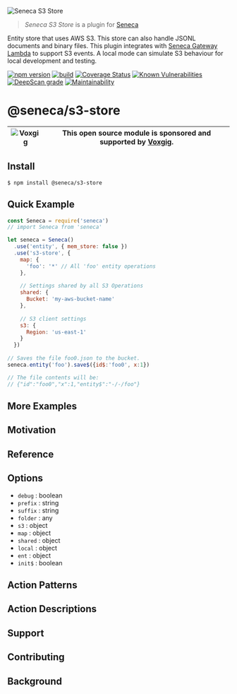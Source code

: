 ![Seneca S3 Store](http://senecajs.org/files/assets/seneca-logo.png)

> _Seneca S3 Store_ is a plugin for [Seneca](http://senecajs.org)


Entity store that uses AWS S3. This store can also handle JSONL documents and binary files.
This plugin integrates with 
[Seneca Gateway Lambda](https://github.com/senecajs/seneca-gateway-lambda) to support S3 events.
A local mode can simulate S3 behaviour for local development and testing.


[![npm version](https://img.shields.io/npm/v/@seneca/s3-store.svg)](https://npmjs.com/package/@seneca/s3-store)
[![build](https://github.com/senecajs/seneca-s3-store/actions/workflows/build.yml/badge.svg)](https://github.com/senecajs/seneca-s3-store/actions/workflows/build.yml)
[![Coverage Status](https://coveralls.io/repos/github/senecajs/seneca-s3-store/badge.svg?branch=main)](https://coveralls.io/github/senecajs/seneca-s3-store?branch=main)
[![Known Vulnerabilities](https://snyk.io/test/github/senecajs/seneca-s3-store/badge.svg)](https://snyk.io/test/github/senecajs/seneca-s3-store)
[![DeepScan grade](https://deepscan.io/api/teams/5016/projects/19453/branches/505563/badge/grade.svg)](https://deepscan.io/dashboard#view=project&tid=5016&pid=19453&bid=505563)
[![Maintainability](https://api.codeclimate.com/v1/badges/9d54b38a991fe7b92a43/maintainability)](https://codeclimate.com/github/senecajs/seneca-s3-store/maintainability)

# @seneca/s3-store

| ![Voxgig](https://www.voxgig.com/res/img/vgt01r.png) | This open source module is sponsored and supported by [Voxgig](https://www.voxgig.com). |
| ---------------------------------------------------- | --------------------------------------------------------------------------------------- |


## Install

```
$ npm install @seneca/s3-store
```


## Quick Example

```js
const Seneca = require('seneca')
// import Seneca from 'seneca'

let seneca = Seneca()
  .use('entity', { mem_store: false })
  .use('s3-store', {
    map: {
      'foo': '*' // All 'foo' entity operations
    },
    
    // Settings shared by all S3 Operations
    shared: {
      Bucket: 'my-aws-bucket-name'
    },
    
    // S3 client settings
    s3: {
      Region: 'us-east-1'
    }
  })
  
// Saves the file foo0.json to the bucket.
seneca.entity('foo').save$({id$:'foo0', x:1})

// The file contents will be:
// {"id":"foo0","x":1,"entity$":"-/-/foo"}

```


## More Examples

## Motivation

## Reference


<!--START:options-->


## Options

* `debug` : boolean
* `prefix` : string
* `suffix` : string
* `folder` : any
* `s3` : object
* `map` : object
* `shared` : object
* `local` : object
* `ent` : object
* `init$` : boolean


<!--END:options-->

<!--START:action-list-->


## Action Patterns



<!--END:action-list-->

<!--START:action-desc-->


## Action Descriptions



<!--END:action-desc-->



## Support

## Contributing

## Background


